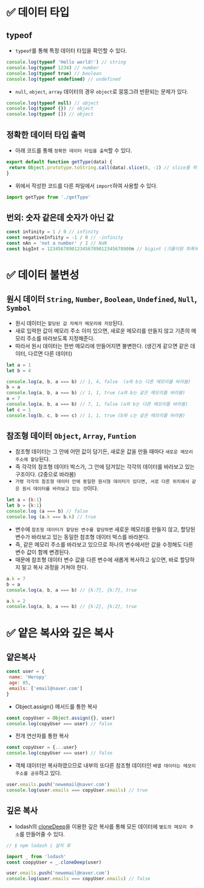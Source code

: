 # ✅ 데이터 타입

## typeof
* `typeof`를 통해 특정 데이터 타입을 확인할 수 있다.
```js
console.log(typeof 'Hello world!') // string
console.log(typeof 1234) // number
console.log(typeof true) // boolean
console.log(typeof undefined) // undefined
```
* `null`, `object`, `array` 데이터의 경우 `object`로 뭉뚱그려 반환되는 문제가 있다.
```js
console.log(typeof null) // object
console.log(typeof {}) // object
console.log(typeof []) // object
```
## 정확한 데이터 타입 출력
* 아래 코드를 통해 `정확한 데이터 타입을 출력`할 수 있다.
```js
export default function getType(data) {
 return Object.prototype.toString.call(data).slice(8, -1) // slice를 하지 않으면 [object 데이터타입]으로 출력
} 
```
* 위에서 작성한 코드를 다른 파일에서 `import`하여 사용할 수 있다.
```js
import getType from './getType'
```
## 번외: 숫자 같은데 숫자가 아닌 값
```js
const infinity = 1 / 0 // infinity
const negativeInfiity = -1 / 0 // -infinity
const nAn = 'not a number' / 2 // NaN
const bigInt = 1234567890123456789012345678900n // bigint (크롬이랑 파폭에서만 지원 / 잘은 안쓰일 듯)
```

# ✅ 데이터 불변성
## 원시 데이터 `String`, `Number`, `Boolean`, `Undefined`, `Null`, `Symbol`
* 원시 데이터는 `할당된 값 자체가 메모리에 저장`된다.
* 새로 입력한 값이 메모리 주소 이미 있으면, 새로운 메모리를 만들지 않고 기존의 메모리 주소를 바라보도록 지정해준다.
* 따라서 원시 데이터는 한번 메모리에 만들어지면 불변한다. (생긴게 같으면 같은 데이터, 다르면 다른 데이터)
```js
let a = 1
let b = 4

console.log(a, b, a === b) // 1, 4, false  (a와 b는 다른 메모리를 바라봄)
b = a
console.log(a, b, a === b) // 1, 1, true (a와 b는 같은 메모리를 바라봄)
a = 7
console.log(a, b, a === b) // 7, 1, false (a와 b는 다른 메모리를 바라봄)
let c = 1
console.log(b, c, b === c) // 1, 1, true (b와 c는 같은 메모리를 바라봄)
```
## 참조형 데이터 `Object`, `Array`, `Funtion`
* 참조형 데이터는 그 안에 어떤 값이 담기든, 새로운 값을 만들 때마다 `새로운 메모리 주소에 할당`된다. 
* 즉 각각의 참조형 데이터 박스가, 그 안에 담겨있는 각각의 데이터를 바라보고 있는 구조이다. (2중으로 바라봄)
* `가령 각각의 참조형 데이터 안에 동일한 원시형 데이터가 있다면, 서로 다른 위치에서 같은 원시 데이터를 바라보고 있는 것`이다.
```js
let a = {k:1}
let b = {k:1}
console.log (a === b) // false
console.log (a.k === b.k) // true
```
* 변수에 `참조형 데이터가 할당된 변수를 할당하면` 새로운 메모리를 만들지 않고, 할당된 변수가 바라보고 있는 동일한 참조형 데이터 박스를 바라본다.
* 즉, 같은 메모리 주소를 바라보고 있으므로 하나의 변수에서만 값을 수정해도 다른 변수 값이 함께 변경된다.
* 때문에 참조형 데이터 변수 값을 다른 변수에 새롭게 복사하고 싶으면, 바로 할당하지 말고 복사 과정을 거쳐야 한다.
```js
a.k = 7
b = a
console.log(a, b, a === b) // {k:7}, {k:7}, true

a.k = 2
console.log(a, b, a === b) // {k:2}, {k:2}, true
```

# ✅ 얕은 복사와 깊은 복사
## 얕은복사
```js
const user = {
 name: 'Heropy'
 age: 85,
 emails: ['email@naver.com']
}
```
* Object.assign() 메서드를 통한 복사
```js
const copyUser = Object.assign({}, user)
console.log(copyUser === user) // false
```
* 전개 연산자를 통한 복사
```js
const copyUser = {...user}
console.log(copyUser === user) // false
```
* 객체 데이터만 복사하였으므로 내부의 또다른 참조형 데이터인 `배열 데이터는 메모리 주소를 공유`하고 있다.
```js
user.emails.push('newemail@naver.com')
console.log(user.emails === copyUser.emails) // true
```
## 깊은 복사
* lodash의 [cloneDeep](https://lodash.com/docs/4.17.15#cloneDeep)을 이용한 깊은 복사를 통해 모든 데이터에 `별도의 메모리 주소`를 만들어줄 수 있다.
```js
// $ npm lodash i 설치 후

import _ from 'lodash'
const coopyUser = _.cloneDeep(user)
```
```js
user.emails.push('newemail@naver.com')
console.log(user.emails === copyUser.emails) // false
```
